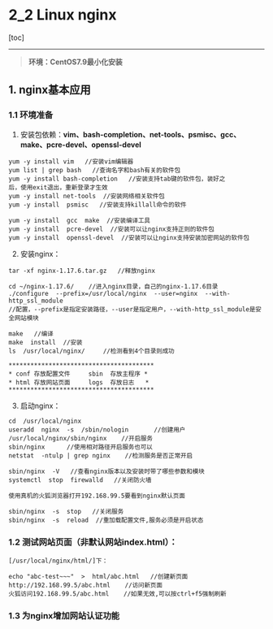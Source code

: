 # 2_2 Linux nginx

[toc]

---

>**环境：CentOS7.9最小化安装**

## 1. nginx基本应用

### 1.1 环境准备
1. 安装包依赖：**vim、bash-completion、net-tools、psmisc、gcc、make、pcre-devel、openssl-devel**

```
yum -y install vim   //安装vim编辑器
yum list | grep bash   //查询名字和bash有关的软件包
yum -y install bash-completion   //安装支持tab键的软件包，装好之
后，使用exit退出，重新登录才生效
yum -y install net-tools  //安装网络相关软件包
yum -y install  psmisc   //安装支持killall命令的软件

yum -y install  gcc  make  //安装编译工具
yum -y install  pcre-devel  //安装可以让nginx支持正则的软件包
yum -y install  openssl-devel  //安装可以让nginx支持安装加密网站的软件包
```

2. 安装nginx：

```
tar -xf nginx-1.17.6.tar.gz   //释放nginx

cd ~/nginx-1.17.6/    //进入nginx目录，自己的nginx-1.17.6目录
./configure  --prefix=/usr/local/nginx  --user=nginx  --with-http_ssl_module
//配置，--prefix是指定安装路径，--user是指定用户，--with-http_ssl_module是安全网站模块

make   //编译
make  install  //安装					
ls  /usr/local/nginx/     //检测看到4个目录则成功

****************************************
* conf 存放配置文件     sbin  存放主程序 *
* html 存放网站页面     logs  存放日志   *
****************************************
```

3. 启动nginx：

```
cd  /usr/local/nginx
useradd  nginx  -s  /sbin/nologin       //创建用户
/usr/local/nginx/sbin/nginx    //开启服务
sbin/nginx		//使用相对路径开启服务也可以
netstat  -ntulp | grep nginx    //检测服务是否正常开启

sbin/nginx  -V   //查看nginx版本以及安装时带了哪些参数和模块
systemctl  stop  firewalld   //关闭防火墙

使用真机的火狐浏览器打开192.168.99.5要看到nginx默认页面

sbin/nginx  -s  stop   //关闭服务
sbin/nginx  -s  reload  //重加载配置文件,服务必须是开启状态
```

### 1.2 测试网站页面（非默认网站index.html）：

```
[/usr/local/nginx/html/]下：

echo "abc-test~~~"  >  html/abc.html   //创建新页面
http://192.168.99.5/abc.html    //访问新页面
火狐访问192.168.99.5/abc.html    //如果无效,可以按ctrl+f5强制刷新
```

### 1.3 为nginx增加网站认证功能



